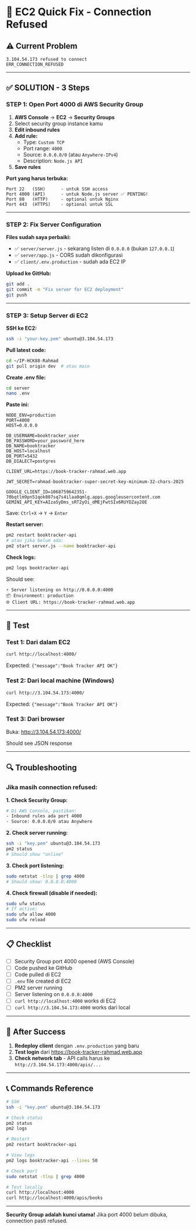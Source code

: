 # 🚀 EC2 Quick Fix - Connection Refused

## ⚠️ Current Problem
```
3.104.54.173 refused to connect
ERR_CONNECTION_REFUSED
```

---

## ✅ SOLUTION - 3 Steps

### STEP 1: Open Port 4000 di AWS Security Group

1. **AWS Console** → **EC2** → **Security Groups**
2. Select security group instance kamu
3. **Edit inbound rules**
4. **Add rule:**
   - Type: `Custom TCP`
   - Port range: `4000`
   - Source: `0.0.0.0/0` (atau `Anywhere-IPv4`)
   - Description: `Node.js API`
5. **Save rules**

**Port yang harus terbuka:**
```
Port 22   (SSH)      - untuk SSH access
Port 4000 (API)      - untuk Node.js server ✅ PENTING!
Port 80   (HTTP)     - optional untuk Nginx
Port 443  (HTTPS)    - optional untuk SSL
```

---

### STEP 2: Fix Server Configuration

**Files sudah saya perbaiki:**
- ✅ `server/server.js` - sekarang listen di `0.0.0.0` (bukan `127.0.0.1`)
- ✅ `server/app.js` - CORS sudah dikonfigurasi
- ✅ `client/.env.production` - sudah ada EC2 IP

**Upload ke GitHub:**
```bash
git add .
git commit -m "Fix server for EC2 deployment"
git push
```

---

### STEP 3: Setup Server di EC2

**SSH ke EC2:**
```bash
ssh -i "your-key.pem" ubuntu@3.104.54.173
```

**Pull latest code:**
```bash
cd ~/IP-HCK88-Rahmad
git pull origin dev  # atau main
```

**Create .env file:**
```bash
cd server
nano .env
```

**Paste ini:**
```env
NODE_ENV=production
PORT=4000
HOST=0.0.0.0

DB_USERNAME=booktracker_user
DB_PASSWORD=your_password_here
DB_NAME=booktracker
DB_HOST=localhost
DB_PORT=5432
DB_DIALECT=postgres

CLIENT_URL=https://book-tracker-rahmad.web.app

JWT_SECRET=rahmad-booktracker-super-secret-key-minimum-32-chars-2025

GOOGLE_CLIENT_ID=1068759642351-70bqtlm9pn51qok807sq7s4ilaa0qmlg.apps.googleusercontent.com
GEMINI_API_KEY=AIzaSyDms_sRT2yOi_dMEjFwtSIx6RUYDZay2OE
```

Save: `Ctrl+X` → `Y` → `Enter`

**Restart server:**
```bash
pm2 restart booktracker-api
# atau jika belum ada:
pm2 start server.js --name booktracker-api
```

**Check logs:**
```bash
pm2 logs booktracker-api
```

Should see:
```
⚡ Server listening on http://0.0.0.0:4000
📦 Environment: production
🌐 Client URL: https://book-tracker-rahmad.web.app
```

---

## 🧪 Test

### Test 1: Dari dalam EC2
```bash
curl http://localhost:4000/
```
Expected: `{"message":"Book Tracker API OK"}`

### Test 2: Dari local machine (Windows)
```bash
curl http://3.104.54.173:4000/
```
Expected: `{"message":"Book Tracker API OK"}`

### Test 3: Dari browser
Buka: http://3.104.54.173:4000/

Should see JSON response

---

## 🔍 Troubleshooting

### Jika masih connection refused:

**1. Check Security Group:**
```bash
# Di AWS Console, pastikan:
- Inbound rules ada port 4000
- Source: 0.0.0.0/0 atau Anywhere
```

**2. Check server running:**
```bash
ssh -i "key.pem" ubuntu@3.104.54.173
pm2 status
# Should show "online"
```

**3. Check port listening:**
```bash
sudo netstat -tlnp | grep 4000
# Should show: 0.0.0.0:4000
```

**4. Check firewall (disable if needed):**
```bash
sudo ufw status
# If active:
sudo ufw allow 4000
sudo ufw reload
```

---

## 📋 Checklist

- [ ] Security Group port 4000 opened (AWS Console)
- [ ] Code pushed ke GitHub
- [ ] Code pulled di EC2
- [ ] `.env` file created di EC2
- [ ] PM2 server running
- [ ] Server listening on `0.0.0.0:4000`
- [ ] `curl http://localhost:4000` works di EC2
- [ ] `curl http://3.104.54.173:4000` works dari local

---

## 🎯 After Success

1. **Redeploy client** dengan `.env.production` yang baru
2. **Test login** dari https://book-tracker-rahmad.web.app
3. **Check network tab** - API calls harus ke `http://3.104.54.173:4000/apis/...`

---

## 📞 Commands Reference

```bash
# SSH
ssh -i "key.pem" ubuntu@3.104.54.173

# Check status
pm2 status
pm2 logs

# Restart
pm2 restart booktracker-api

# View logs
pm2 logs booktracker-api --lines 50

# Check port
sudo netstat -tlnp | grep 4000

# Test locally
curl http://localhost:4000
curl http://localhost:4000/apis/books
```

---

**Security Group adalah kunci utama!** Jika port 4000 belum dibuka, connection pasti refused.
